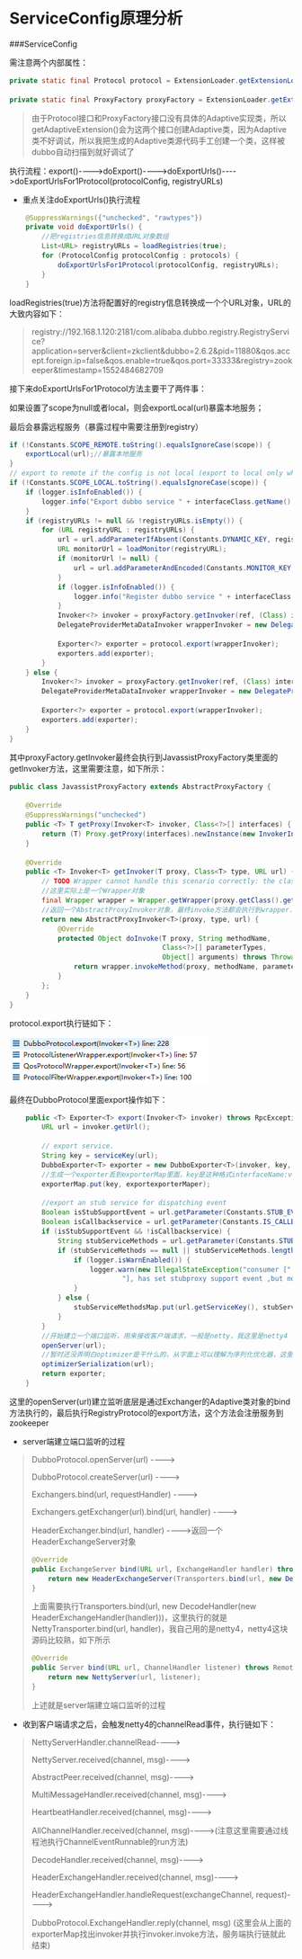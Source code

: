 # ServiceConfig原理分析

###ServiceConfig

需注意两个内部属性：

```java
private static final Protocol protocol = ExtensionLoader.getExtensionLoader(Protocol.class).getAdaptiveExtension();

private static final ProxyFactory proxyFactory = ExtensionLoader.getExtensionLoader(ProxyFactory.class).getAdaptiveExtension();
```

> 由于Protocol接口和ProxyFactory接口没有具体的Adaptive实现类，所以getAdaptiveExtension()会为这两个接口创建Adaptive类，因为Adaptive类不好调试，所以我把生成的Adaptive类源代码手工创建一个类，这样被dubbo自动扫描到就好调试了



执行流程：export()---->doExport()---->doExportUrls()---->doExportUrlsFor1Protocol(protocolConfig, registryURLs)

- 重点关注doExportUrls()执行流程

```java
    @SuppressWarnings({"unchecked", "rawtypes"})
    private void doExportUrls() {
        //把registries信息转换成URL对象数组
        List<URL> registryURLs = loadRegistries(true);
        for (ProtocolConfig protocolConfig : protocols) {
            doExportUrlsFor1Protocol(protocolConfig, registryURLs);
        }
    }
```

loadRegistries(true)方法将配置好的registry信息转换成一个个URL对象，URL的大致内容如下：

> registry://192.168.1.120:2181/com.alibaba.dubbo.registry.RegistryService?application=server&client=zkclient&dubbo=2.6.2&pid=11880&qos.accept.foreign.ip=false&qos.enable=true&qos.port=33333&registry=zookeeper&timestamp=1552484682709
>



接下来doExportUrlsFor1Protocol方法主要干了两件事：

如果设置了scope为null或者local，则会exportLocal(url)暴露本地服务；

最后会暴露远程服务（暴露过程中需要注册到registry）

```java
if (!Constants.SCOPE_REMOTE.toString().equalsIgnoreCase(scope)) {
    exportLocal(url);//暴露本地服务
}
// export to remote if the config is not local (export to local only when config is local)
if (!Constants.SCOPE_LOCAL.toString().equalsIgnoreCase(scope)) {
    if (logger.isInfoEnabled()) {
        logger.info("Export dubbo service " + interfaceClass.getName() + " to url " + url);
    }
    if (registryURLs != null && !registryURLs.isEmpty()) {
        for (URL registryURL : registryURLs) {
            url = url.addParameterIfAbsent(Constants.DYNAMIC_KEY, registryURL.getParameter(Constants.DYNAMIC_KEY));
            URL monitorUrl = loadMonitor(registryURL);
            if (monitorUrl != null) {
                url = url.addParameterAndEncoded(Constants.MONITOR_KEY, monitorUrl.toFullString());
            }
            if (logger.isInfoEnabled()) {
                logger.info("Register dubbo service " + interfaceClass.getName() + " url " + url + " to registry " + registryURL);
            }
            Invoker<?> invoker = proxyFactory.getInvoker(ref, (Class) interfaceClass, registryURL.addParameterAndEncoded(Constants.EXPORT_KEY, url.toFullString()));
            DelegateProviderMetaDataInvoker wrapperInvoker = new DelegateProviderMetaDataInvoker(invoker, this);

            Exporter<?> exporter = protocol.export(wrapperInvoker);
            exporters.add(exporter);
        }
    } else {
        Invoker<?> invoker = proxyFactory.getInvoker(ref, (Class) interfaceClass, url);
        DelegateProviderMetaDataInvoker wrapperInvoker = new DelegateProviderMetaDataInvoker(invoker, this);

        Exporter<?> exporter = protocol.export(wrapperInvoker);
        exporters.add(exporter);
    }
}
```

其中proxyFactory.getInvoker最终会执行到JavassistProxyFactory类里面的getInvoker方法，这里需要注意，如下所示：

```java
public class JavassistProxyFactory extends AbstractProxyFactory {

    @Override
    @SuppressWarnings("unchecked")
    public <T> T getProxy(Invoker<T> invoker, Class<?>[] interfaces) {
        return (T) Proxy.getProxy(interfaces).newInstance(new InvokerInvocationHandler(invoker));
    }

    @Override
    public <T> Invoker<T> getInvoker(T proxy, Class<T> type, URL url) {
        // TODO Wrapper cannot handle this scenario correctly: the classname contains '$'
        //这里实际上是一个Wrapper对象
        final Wrapper wrapper = Wrapper.getWrapper(proxy.getClass().getName().indexOf('$') < 0 ? proxy.getClass() : type);
        //返回一个AbstractProxyInvoker对象，最终invoke方法都会执行到wrapper.invokeMethod里面
        return new AbstractProxyInvoker<T>(proxy, type, url) {
            @Override
            protected Object doInvoke(T proxy, String methodName,
                                      Class<?>[] parameterTypes,
                                      Object[] arguments) throws Throwable {
                return wrapper.invokeMethod(proxy, methodName, parameterTypes, arguments);
            }
        };
    }
}
```



protocol.export执行链如下：

![avatar](images/export.PNG)

最终在DubboProtocol里面export操作如下：

```java
    public <T> Exporter<T> export(Invoker<T> invoker) throws RpcException {
        URL url = invoker.getUrl();

        // export service.
        String key = serviceKey(url);
        DubboExporter<T> exporter = new DubboExporter<T>(invoker, key, exporterMap);
        //生成一个exporter丢到exporterMap里面，key是这种格式interfaceName:version:port
        exporterMap.put(key, exportexporterMaper);

        //export an stub service for dispatching event
        Boolean isStubSupportEvent = url.getParameter(Constants.STUB_EVENT_KEY, Constants.DEFAULT_STUB_EVENT);
        Boolean isCallbackservice = url.getParameter(Constants.IS_CALLBACK_SERVICE, false);
        if (isStubSupportEvent && !isCallbackservice) {
            String stubServiceMethods = url.getParameter(Constants.STUB_EVENT_METHODS_KEY);
            if (stubServiceMethods == null || stubServiceMethods.length() == 0) {
                if (logger.isWarnEnabled()) {
                    logger.warn(new IllegalStateException("consumer [" + url.getParameter(Constants.INTERFACE_KEY) +
                            "], has set stubproxy support event ,but no stub methods founded."));
                }
            } else {
                stubServiceMethodsMap.put(url.getServiceKey(), stubServiceMethods);
            }
        }
        //开始建立一个端口监听，用来接收客户端请求，一般是netty，我这里是netty4
        openServer(url);
        //暂时还没弄明白optimizer是干什么的，从字面上可以理解为序列化优化器，这里面就是向SerializableClassRegistry注册SerializationOptimizer类，但是这个类没地方用到，这才是最尴尬的
        optimizerSerialization(url);
        return exporter;
    }
```

这里的openServer(url)建立监听底层是通过Exchanger的Adaptive类对象的bind方法执行的，最后执行RegistryProtocol的export方法，这个方法会注册服务到zookeeper

- server端建立端口监听的过程

> DubboProtocol.openServer(url) ----> 
>
> DubboProtocol.createServer(url) ----> 
>
> Exchangers.bind(url, requestHandler) ---->
>
> Exchangers.getExchanger(url).bind(url, handler) ---->
>
> HeaderExchanger.bind(url, handler) ---->返回一个HeaderExchangeServer对象
>
> ```java
> @Override
> public ExchangeServer bind(URL url, ExchangeHandler handler) throws RemotingException {
>     return new HeaderExchangeServer(Transporters.bind(url, new DecodeHandler(new HeaderExchangeHandler(handler))));
> }
> ```
>
> 上面需要执行Transporters.bind(url, new DecodeHandler(new HeaderExchangeHandler(handler)))，这里执行的就是NettyTransporter.bind(url, handler)，我自己用的是netty4，netty4这块源码比较熟，如下所示
>
> ```java
> @Override
> public Server bind(URL url, ChannelHandler listener) throws RemotingException {
>     return new NettyServer(url, listener);
> }
> ```
>
> 上述就是server端建立端口监听的过程


- 收到客户端请求之后，会触发netty4的channelRead事件，执行链如下：

> NettyServerHandler.channelRead---->
>
> NettyServer.received(channel, msg)---->
>
> AbstractPeer.received(channel, msg)---->
>
> MultiMessageHandler.received(channel, msg)---->
>
> HeartbeatHandler.received(channel, msg)---->
>
> AllChannelHandler.received(channel, msg)---->(注意这里需要通过线程池执行ChannelEventRunnable的run方法)
>
> DecodeHandler.received(channel, msg)---->
>
> HeaderExchangeHandler.received(channel, msg)---->
>
> HeaderExchangeHandler.handleRequest(exchangeChannel, request)---->
>
> DubboProtocol.ExchangeHandler.reply(channel, msg) (这里会从上面的exporterMap找出invoker并执行invoker.invoke方法，服务端执行链就此结束)